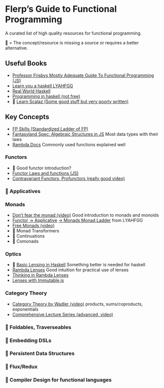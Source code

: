 # Flerp’s Guide to Functional Programming
A curated list of high quality resources for functional programming.

&#x1F534; = The concept/resource is missing a source or requires a better alternative.

## Useful Books
* [Professor Frisbys Mostly Adequate Guide To Functional Programming (JS)](https://drboolean.gitbooks.io/mostly-adequate-guide/content/)
* [Learn you a haskell LYAHFGG](http://learnyouahaskell.com/chapters)
* [Real World Haskell](http://book.realworldhaskell.org/read/)
* [Programming in haskell (not free)](http://www.cs.nott.ac.uk/~pszgmh/pih.html)
* &#x1F534; [Learn Scalaz (Some good stuff but very poorly written)](http://eed3si9n.com/learning-scalaz/7.0/)

## Key Concepts
* [FP Skills (Standardized Ladder of FP)](http://lambdaconf.us/downloads/documents/lambdaconf_slfp.pdf)
* [Fantasyland Spec: Algebraic Structures in JS](https://github.com/fantasyland/fantasy-land) Most data types with their laws
* [Rambda Docs](http://ramdajs.com/docs/#lens) Commonly used functions explained well

### Functors
* &#x1F534; Good functor introduction?
* [Functor Laws and functions (JS)](https://github.com/fantasyland/fantasy-land#functor)
* [Contravariant Functors, Profunctors (really good video)](https://www.youtube.com/watch?v=JZPXzJ5tp9w)

### &#x1F534; Applicatives

### Monads
* [Don’t fear the monad (video)](https://www.youtube.com/watch?v=ZhuHCtR3xq8)	Good introduction to monads and monoids
* [Functor → Applicative](http://learnyouahaskell.com/functors-applicative-functors-and-monoids) [→ Monads Monad Ladder](http://learnyouahaskell.com/a-fistful-of-monads) from LYAHFGG
* [Free Monads (video)](https://www.youtube.com/watch?v=M258zVn4m2M)
* &#x1F534; Monad Transformers
* &#x1F534; Continuations
* &#x1F534; Comonads

### Optics
* &#x1F534; [Basic Lensing in Haskell](https://www.schoolofhaskell.com/school/to-infinity-and-beyond/pick-of-the-week/basic-lensing) Something better is needed for haskell
* [Rambda Lenses](http://ramdajs.com/docs/#lens) Good intuition for practical use of lenses
* [Thinking in Rambda Lenses](http://randycoulman.com/blog/2016/07/12/thinking-in-ramda-lenses/)
* [Lenses with Immutable.js](https://medium.com/@drboolean/lenses-with-immutable-js-9bda85674780#.hnl83mguq)

### Category Theory
* [Category Theory by Wadler (video)](https://www.youtube.com/watch?v=V10hzjgoklA) products, sums/coproducts, exponentials
* [Comprehensive Lecture Series (advanced, video)](https://www.youtube.com/watch?v=ZKmodCApZwk)

### &#x1F534; Foldables, Traverseables

### &#x1F534; Embedding DSLs

### &#x1F534; Persistent Data Structures

### &#x1F534; Flux/Redux

### &#x1F534; Compiler Design for functional languages
